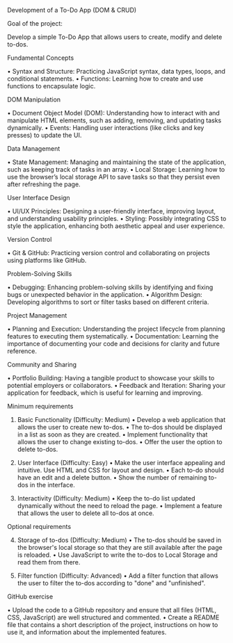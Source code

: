 Development of a To-Do App (DOM & CRUD)

Goal of the project:

Develop a simple To-Do App that allows users to create, modify and delete to-dos.

Fundamental Concepts

•	Syntax and Structure: Practicing JavaScript syntax, data types, loops, and conditional statements.
•	Functions: Learning how to create and use functions to encapsulate logic.

DOM Manipulation

•	Document Object Model (DOM): Understanding how to interact with and manipulate HTML elements, such as adding, removing, and updating tasks dynamically.
•	Events: Handling user interactions (like clicks and key presses) to update the UI.

Data Management

•	State Management: Managing and maintaining the state of the application, such as keeping track of tasks in an array.
•	Local Storage: Learning how to use the browser’s local storage API to save tasks so that they persist even after refreshing the page.

User Interface Design

•	UI/UX Principles: Designing a user-friendly interface, improving layout, and understanding usability principles.
•	Styling: Possibly integrating CSS to style the application, enhancing both aesthetic appeal and user experience.

Version Control

•	Git & GitHub: Practicing version control and collaborating on projects using platforms like GitHub.

Problem-Solving Skills

•	Debugging: Enhancing problem-solving skills by identifying and fixing bugs or unexpected behavior in the application.
•	Algorithm Design: Developing algorithms to sort or filter tasks based on different criteria.

Project Management

•	Planning and Execution: Understanding the project lifecycle from planning features to executing them systematically.
•	Documentation: Learning the importance of documenting your code and decisions for clarity and future reference.

Community and Sharing

•	Portfolio Building: Having a tangible product to showcase your skills to potential employers or collaborators.
•	Feedback and Iteration: Sharing your application for feedback, which is useful for learning and improving.

Minimum requirements

1.	Basic Functionality (Difficulty: Medium)
•	Develop a web application that allows the user to create new to-dos.
•	 The to-dos should be displayed in a list as soon as they are created.
•	Implement functionality that allows the user to change existing to-dos.
•	Offer the user the option to delete to-dos.

2.	User Interface (Difficulty: Easy)
•	Make the user interface appealing and intuitive. Use HTML and CSS for layout and design.
•	Each to-do should have an edit and a delete button.
•	Show the number of remaining to-dos in the interface.

3.	Interactivity (Difficulty: Medium)
•	Keep the to-do list updated dynamically without the need to reload the page.
•	Implement a feature that allows the user to delete all to-dos at once.

Optional requirements

4.	 Storage of to-dos (Difficulty: Medium)
•	The to-dos should be saved in the browser's local storage so that they are still available after the page is reloaded.
•	Use JavaScript to write the to-dos to Local Storage and read them from there.

5.	Filter function (Difficulty: Advanced)
•	Add a filter function that allows the user to filter the to-dos according to "done" and "unfinished".

GitHub exercise

•	Upload the code to a GitHub repository and ensure that all files (HTML, CSS, JavaScript) are well structured and commented.
•	Create a README file that contains a short description of the project, instructions on how to use it, and information about the implemented features.
